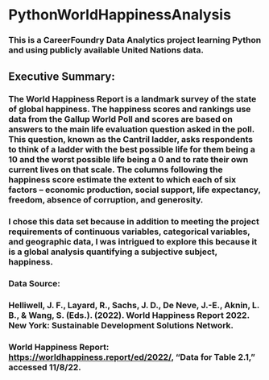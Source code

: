 # PythonWorldHappinessAnalysis

### This is a CareerFoundry Data Analytics project learning Python and using publicly available United Nations data.

## Executive Summary: 

### The World Happiness Report is a landmark survey of the state of global happiness. The happiness scores and rankings use data from the Gallup World Poll and scores are based on answers to the main life evaluation question asked in the poll. This question, known as the Cantril ladder, asks respondents to think of a ladder with the best possible life for them being a 10 and the worst possible life being a 0 and to rate their own current lives on that scale. The columns following the happiness score estimate the extent to which each of six factors – economic production, social support, life expectancy, freedom, absence of corruption, and generosity.

### I chose this data set because in addition to meeting the project requirements of continuous variables, categorical variables, and geographic data, I was intrigued to explore this because it is a global analysis quantifying a subjective subject, happiness.

### Data Source: 
### Helliwell, J. F., Layard, R., Sachs, J. D., De Neve, J.-E., Aknin, L. B., & Wang, S. (Eds.). (2022). World Happiness Report 2022. New York: Sustainable Development Solutions Network.
### World Happiness Report: https://worldhappiness.report/ed/2022/, “Data for Table 2.1,” accessed 11/8/22. 
